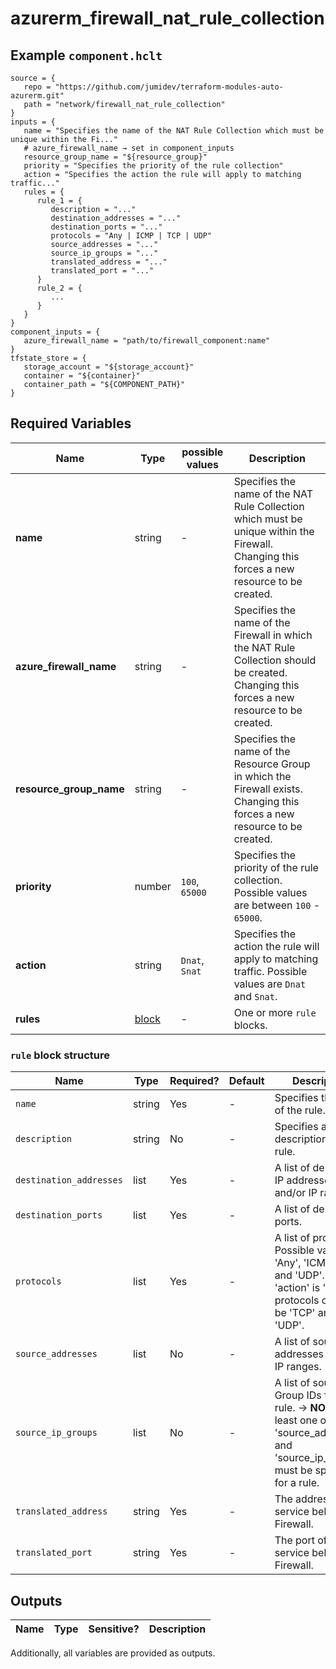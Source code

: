# azurerm_firewall_nat_rule_collection



## Example `component.hclt`

```hcl
source = {
   repo = "https://github.com/jumidev/terraform-modules-auto-azurerm.git"   
   path = "network/firewall_nat_rule_collection"   
}
inputs = {
   name = "Specifies the name of the NAT Rule Collection which must be unique within the Fi..."   
   # azure_firewall_name → set in component_inputs
   resource_group_name = "${resource_group}"   
   priority = "Specifies the priority of the rule collection"   
   action = "Specifies the action the rule will apply to matching traffic..."   
   rules = {
      rule_1 = {
         description = "..."         
         destination_addresses = "..."         
         destination_ports = "..."         
         protocols = "Any | ICMP | TCP | UDP"         
         source_addresses = "..."         
         source_ip_groups = "..."         
         translated_address = "..."         
         translated_port = "..."         
      }      
      rule_2 = {
         ...
      }      
   }   
}
component_inputs = {
   azure_firewall_name = "path/to/firewall_component:name"   
}
tfstate_store = {
   storage_account = "${storage_account}"   
   container = "${container}"   
   container_path = "${COMPONENT_PATH}"   
}
```

## Required Variables

| Name | Type |  possible values |  Description |
| ---- | --------- |  ----------- | ----------- |
| **name** | string |  -  |  Specifies the name of the NAT Rule Collection which must be unique within the Firewall. Changing this forces a new resource to be created. | 
| **azure_firewall_name** | string |  -  |  Specifies the name of the Firewall in which the NAT Rule Collection should be created. Changing this forces a new resource to be created. | 
| **resource_group_name** | string |  -  |  Specifies the name of the Resource Group in which the Firewall exists. Changing this forces a new resource to be created. | 
| **priority** | number |  `100`, `65000`  |  Specifies the priority of the rule collection. Possible values are between `100` - `65000`. | 
| **action** | string |  `Dnat`, `Snat`  |  Specifies the action the rule will apply to matching traffic. Possible values are `Dnat` and `Snat`. | 
| **rules** | [block](#rule-block-structure) |  -  |  One or more `rule` blocks. | 

### `rule` block structure

| Name | Type | Required? | Default | Description |
| ---- | ---- | --------- | ------- | ----------- |
| `name` | string | Yes | - | Specifies the name of the rule. |
| `description` | string | No | - | Specifies a description for the rule. |
| `destination_addresses` | list | Yes | - | A list of destination IP addresses and/or IP ranges. |
| `destination_ports` | list | Yes | - | A list of destination ports. |
| `protocols` | list | Yes | - | A list of protocols. Possible values are 'Any', 'ICMP', 'TCP' and 'UDP'. If 'action' is 'Dnat', protocols can only be 'TCP' and 'UDP'. |
| `source_addresses` | list | No | - | A list of source IP addresses and/or IP ranges. |
| `source_ip_groups` | list | No | - | A list of source IP Group IDs for the rule. -> **NOTE** At least one of 'source_addresses' and 'source_ip_groups' must be specified for a rule. |
| `translated_address` | string | Yes | - | The address of the service behind the Firewall. |
| `translated_port` | string | Yes | - | The port of the service behind the Firewall. |



## Outputs

| Name | Type | Sensitive? | Description |
| ---- | ---- | --------- | --------- |

Additionally, all variables are provided as outputs.

